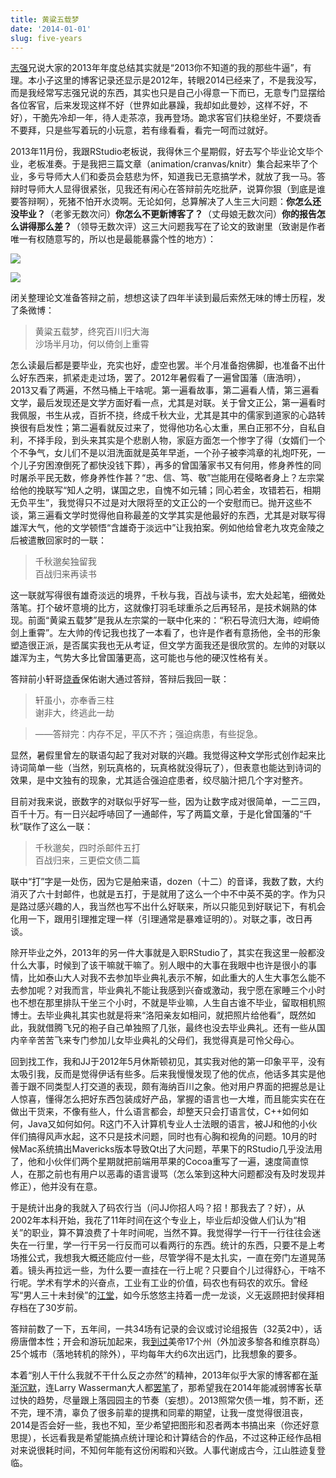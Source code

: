 ```yaml
---
title: 黄粱五载梦
date: '2014-01-01'
slug: five-years
---
```


[志强](http://zhiqiang.org)兄说大家的2013年年度总结其实就是“2013你不知道的我的那些牛逼”，有理。本小子这里的博客记录还显示是2012年，转眼2014已经来了，不是我没写，而是我经常写志强兄说的东西，其实也只是自己小得意一下而已，无意专门显摆给各位客官，后来发现这样不好（世界如此暴躁，我却如此曼妙，这样不好，不好），干脆先冷却一年，待人走茶凉，我再登场。跪求客官们扶稳坐好，不要烧香不要拜，只是些写着玩的小玩意，若有缘看看，看完一呵而过就好。

2013年11月份，我跟RStudio老板说，我得休三个星期假，好去写个毕业论文毕个业，老板准奏。于是我把三篇文章（animation/cranvas/knitr）集合起来毕了个业，多亏导师大人们和委员会慈悲为怀，知道我已无意搞学术，就放了我一马。答辩时导师大人显得很紧张，见我还有闲心在答辩前先吃批萨，说算你狠（到底是谁要答辩啊），死猪不怕开水烫啊。无论如何，总算解决了人生三大问题：**你怎么还没毕业？**（老爹无数次问）**你怎么不更新博客了？**（丈母娘无数次问）**你的报告怎么讲得那么差？**（领导无数次评）这三大问题我写在了论文的致谢里（致谢是作者唯一有权随意写的，所以也是最能暴露个性的地方）：

![](http://i.imgur.com/1fmkExQ.png)

![](http://i.imgur.com/MGe20J4.png)

闭关整理论文准备答辩之前，想想这读了四年半读到最后索然无味的博士历程，发了条微博：

> 黄粱五载梦，终究百川归大海  
> 沙场半月功，何以倚剑上重霄

怎么读最后都是要毕业，充实也好，虚空也罢。半个月准备抱佛脚，也准备不出什么好东西来，抓紧走走过场，罢了。2012年暑假看了一遍曾国藩（唐浩明），2013又看了两遍，不然马桶上干啥呢。第一遍看故事，第二遍看人情，第三遍看文学，最后发现还是文学方面好看一点，尤其是对联。关于曾文正公，第一遍看时我佩服，书生从戎，百折不挠，终成千秋大业，尤其是其中的儒家到道家的心路转换很有启发性；第二遍看就反过来了，觉得他功名心太重，黑白正邪不分，自私自利，不择手段，到头来其实是个悲剧人物，家庭方面怎一个惨字了得（女婿们一个个不争气，女儿们不是以泪洗面就是英年早逝，一个孙子被李鸿章的礼炮吓死，一个儿子穷困潦倒死了都快没钱下葬），再多的曾国藩家书又有何用，修身养性的同时屠杀平民无数，修身养性作甚？“忠、信、笃、敬”岂能用在侵略者身上？左宗棠给他的挽联写“知人之明，谋国之忠，自愧不如元辅；同心若金，攻错若石，相期无负平生”，我觉得只不过是对大限将至的文正公的一个安慰而已。抛开这些不谈，第三遍看文学时觉得他自称最差的文学其实是他最好的东西，尤其是对联写得雄浑大气，他的文学顿悟“含雄奇于淡远中”让我拍案。例如他给曾老九攻克金陵之后被遣散回家时的一联：

> 千秋邈矣独留我  
> 百战归来再读书

这一联就写得很有雄奇淡远的境界，千秋与我，百战与读书，宏大处起笔，细微处落笔。打个破坏意境的比方，这就像打羽毛球重杀之后再轻吊，是技术娴熟的体现。前面“黄粱五载梦”是我从左宗棠的一联中化来的：“积石导流归大海，崆峒倚剑上重霄”。左大帅的传记我也找了一本看了，也许是作者有意扬他，全书的形象塑造很正派，是否属实我也无从考证，但文学方面我还是很欣赏的。左帅的对联以雄浑为主，气势大多比曾国藩更高，这可能也与他的硬汉性格有关。

答辩前小轩哥[烧香](/cn/2008/05/pray-for-toefl/)保佑谢大通过答辩，答辩后我回一联：

> 轩虽小，亦奉香三柱  
> 谢非大，终逃此一劫

> ——答辩完：内存不足，平仄不齐；强迫病患，有些捉急。

显然，暑假里曾左的联语勾起了我对对联的兴趣。我觉得这种文学形式创作起来比诗词简单一些（当然，别玩真格的，玩真格就没得玩了），但表意也能达到诗词的效果，是中文独有的现象，尤其适合强迫症患者，绞尽脑汁把几个字对整齐。

目前对我来说，嵌数字的对联似乎好写一些，因为让数字成对很简单，一二三四，百千十万。有一日兴起呼哧回了一通邮件，写了两篇文章，于是化曾国藩的“千秋”联作了这么一联：

> 千秋邈矣，四时杀邮件五打  
> 百战归来，三更偿文债二篇

联中“打”字是一处伤，因为它是舶来语，dozen（十二）的音译，我数了数，大约消灭了六十封邮件，也就是五打，于是就用了这么一个中不中英不英的字。作为只是路过感兴趣的人，我当然也写不出什么好联来，所以只能见到好联记下，有机会化用一下，跟用引理推定理一样（引理通常是暴难证明的）。对联之事，改日再谈。

除开毕业之外，2013年的另一件大事就是入职RStudio了，其实在我这里一般都没什么大事，时候到了该干嘛就干嘛了。别人眼中的大事在我眼中也许是很小的事情，比如泰山大人对我不去参加毕业典礼表示不解，如此重大的人生大事怎么能不去参加呢？对我而言，毕业典礼不能让我感到兴奋或激动，我宁愿在家睡三个小时也不想在那里排队干坐三个小时，不就是毕业嘛，人生自古谁不毕业，留取相机照博士。去毕业典礼其实也就是将来“洛阳亲友如相问，就把照片给他看”，既然如此，我就借腾飞兄的袍子自己单独照了几张，最终也没去毕业典礼。还有一些从国内辛辛苦苦飞来专门参加儿女毕业典礼的父母们，我觉得真是可怜父母心。

回到找工作，我和JJ于2012年5月休斯顿初见，其实我对他的第一印象平平，没有太吸引我，反而是觉得伊话有些多。后来我慢慢发现了他的优点，他话多其实是他善于跟不同类型人打交道的表现，颇有海纳百川之象。他对用户界面的把握总是让人惊喜，懂得怎么把好东西包装成好产品，掌握的语言也一大堆，而且能实实在在做出干货来，不像有些人，什么语言都会，却整天只会打语言仗，C++如何如何，Java又如何如何。R这门不入计算机专业人士法眼的语言，被JJ和他的小伙伴们搞得风声水起，这不只是技术问题，同时也有心胸和视角的问题。10月的时候Mac系统搞出Mavericks版本导致Qt出了大问题，苹果下的RStudio几乎没法用了，他和小伙伴们两个星期就把前端用苹果的Cocoa重写了一遍，速度简直惊人，在那之前也有用户以恶毒的语言谩骂（怎么笨到这种大问题都没有及时发现并修正），他并没有在意。

于是统计出身的我就入了码农行当（问JJ你招人吗？招！那我去了？好），从2002年本科开始，我花了11年时间在这个专业上，毕业后却没做人们认为“相关”的职业，算不算浪费了十年时间呢，当然不算。我觉得学一行干一行往往会迷失在一行里，学一行干另一行反而可以看两行的东西。统计的东西，只要不是上考场推公式，我想我大概还能应付一些，尽管学得不是太扎实，一直在旁门左道晃荡着。镜头再拉远一些，为什么要一直挂在一行上呢？只要自个儿过得舒心，干啥不行呢。学术有学术的兴奋点，工业有工业的价值，码农也有码农的欢乐。曾经写“男人三十未封侯”的[江堂](http://li-and-jiang.com/blog/)，如今乐悠悠主持着一虎一龙谈，义无返顾把封侯拜相存档在了30岁前。

答辩前数了一下，五年间，一共34场有记录的会议或讨论组报告（32英2中），话痨唐僧本性；开会和游玩加起来，我[到过](https://mapsengine.google.com/map/viewer?mid=z_O19zMrDpM0.kwXA6bVsh7No)美帝17个州（外加波多黎各和维京群岛）25个城市（落地转机的除外），平均每年大约6次出远门，比我想象的要多。

本着“别人干什么我就不干什么反之亦然”的精神，2013年似乎大家的博客都在[渐渐沉默](http://yixuan.cos.name/cn/2013/11/about-blog/)，连Larry Wasserman大人都[罢笔](http://normaldeviate.wordpress.com/2013/12/16/the-end/)了，那希望我在2014年能减弱博客长草过快的趋势，尽量跟上落园园主的节奏（妄想）。2013照常欠债一堆，剪不断，还不完，理不清，辜负了很多前辈的提携和同辈的期望，让我一度觉得很沮丧，2014是否会好一些，我也不知，至少希望把图形和忍者两本书搞出来（你还好意思提），长远看我是希望能搞点统计理论和计算结合的作品，不过这种正经作品相对来说很耗时间，不知何年能有这份闲暇和兴致。人事代谢成古今，江山胜迹复登临。
